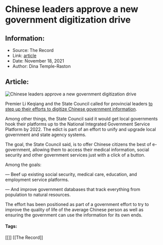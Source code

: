 # Chinese leaders approve a new government digitization drive
### 

## Information:
+ Source: The Record
+ Link: [article](https://therecord.media/chinese-leaders-approve-a-new-government-digitization-drive/)
+ Date: November 18, 2021
+ Author: Dina Temple-Raston


## Article:
![Chinese leaders approve a new government digitization drive](https://therecord.media/wp-content/uploads/2021/11/leon-liu-eOPW2FRIHUc-unsplash-1.jpg)

Premier Li Keqiang and the State Council called for provincial leaders [to step up their efforts to digitize Chinese government information](http://www.gov.cn/premier/2021-11/17/content_5651513.htm?mc_cid=f2844ca244&mc_eid=2c780a9b26).


Among other things, the State Council said it would get local governments hook their platforms up to the National Integrated Government Service Platform by 2022. The edict is part of an effort to unify and upgrade local government and state agency systems. 


The goal, the State Council said, is to offer Chinese citizens the best of e-government, allowing them to access their medical information, social security and other government services just with a click of a button.


Among the goals:


— Beef up existing social security, medical care, education, and employment service platforms. 


— And improve government databases that track everything from population to natural resources.


The effort has been positioned as part of a government effort to try to improve the quality of life of the average Chinese person as well as ensuring the government can use the information for its own ends. 





#### Tags:
[[]] [[The Record]]
